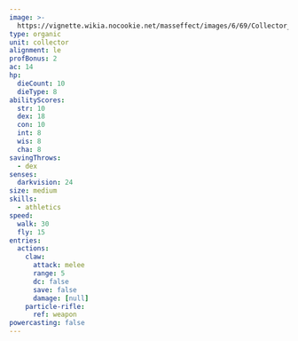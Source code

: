 ```yaml
---
image: >-
  https://vignette.wikia.nocookie.net/masseffect/images/6/69/Collector_Assassin.png/revision/latest/scale-to-width-down/350?cb=20100623060453
type: organic
unit: collector
alignment: le
profBonus: 2
ac: 14
hp:
  dieCount: 10
  dieType: 8
abilityScores:
  str: 10
  dex: 18
  con: 10
  int: 8
  wis: 8
  cha: 8
savingThrows:
  - dex
senses:
  darkvision: 24
size: medium
skills:
  - athletics
speed:
  walk: 30
  fly: 15
entries:
  actions:
    claw:
      attack: melee
      range: 5
      dc: false
      save: false
      damage: [null]
    particle-rifle:
      ref: weapon
powercasting: false
---
```

